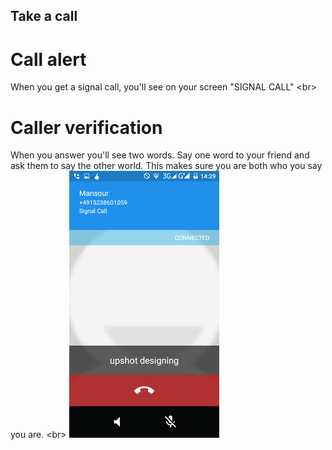 
## Take a call

# Call alert
When you get a signal call, you&#39;ll see on your screen &quot;SIGNAL CALL&quot;
&lt;br&gt;
# Caller verification
When you answer you&#39;ll see two words. Say one word to your friend and ask them to say the other world. This makes sure you are both who you say you are.
&lt;br&gt;
![](signal-and-en-v02-022.png)
